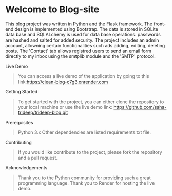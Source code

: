 # Welcome to Blog-site

This blog project was written in Python and the Flask framework. The front-end design is implemented using Bootstrap. The data is stored in SQLite data base and SQLALchemy is used for data base operations. passwords are hashed and salted for added security. The project includes an admin account, allowning certain functionalities such ads adding, editing, deleting posts. The 'Contact' tab allows registred users to send an email form directly to my inbox using the smtplib module and the 'SMTP' protocol.

Live Demo
>   You can access a live demo of the application by going to this link:https://clean-blog-c7g3.onrender.com


Getting Started
>   To get started with the project, you can either clone the repository to your local machine or use the live demo link: 
https://github.com/saha-trideep/trideep-blog.git


Prerequisites 
>   Python 3.x
>   Other dependencies are listed requirements.txt file.


Contributing 
>   If you would like contribute to the project, please fork the repository and a pull request.



Acknowledgements
>   Thank you to the Python community for providing such a great programming language.
>   Thank you to Render for hosting the live demo.
